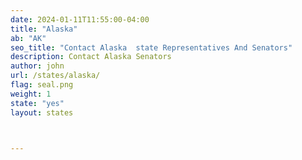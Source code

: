 ```yaml
---
date: 2024-01-11T11:55:00-04:00
title: "Alaska"
ab: "AK"
seo_title: "Contact Alaska  state Representatives And Senators"
description: Contact Alaska Senators
author: john
url: /states/alaska/
flag: seal.png
weight: 1
state: "yes"
layout: states



---
```

